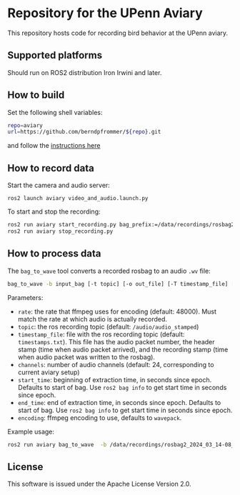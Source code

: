# Repository for the UPenn Aviary

This repository hosts code for recording bird behavior at the UPenn aviary.

## Supported platforms

Should run on ROS2 distribution Iron Irwini and later.

## How to build

Set the following shell variables:
```bash
repo=aviary
url=https://github.com/berndpfrommer/${repo}.git
```
and follow the [instructions here](https://github.com/ros-misc-utilities/.github/blob/master/docs/build_ros_repository.md)

## How to record data

Start the camera and audio server:
```
ros2 launch aviary video_and_audio.launch.py
```

To start and stop the recording:
```bash
ros2 run aviary start_recording.py bag_prefix:=/data/recordings/rosbag2_
ros2 run aviary stop_recording.py
```

## How to process data

The ``bag_to_wave`` tool converts a recorded rosbag to an audio ``.wv`` file:

```bash
bag_to_wave -b input_bag [-t topic] [-o out_file] [-T timestamp_file] [-s start_time] [-e end_time] [-E encoding] [-c channels] [-r rate]
```

Parameters:

- ``rate``: the rate that ffmpeg uses for encoding (default: 48000).
    Must match the rate at which audio is actually recorded.
- ``topic``: the ros recording topic (default:  ``/audio/audio_stamped``)
- ``timestamp_file``: file with the ros recording topic (default: ``timestamps.txt``).
  This file has the audio packet number, the header stamp (time when audio packet arrived),
  and the recording stamp (time when audio packet was written to the rosbag). 
- ``channels``: number of audio channels (default: 24, corresponding to current aviary setup)
- ``start_time``: beginning of extraction time, in seconds since epoch. Defaults to start of bag. Use ``ros2 bag info`` to get start time in seconds since epoch.
- ``end_time``: end of extraction time, in seconds since epoch. Defaults to start of bag. Use ``ros2 bag info`` to get start time in seconds since epoch.
- ``encoding``: ffmpeg encoding to use, defaults to ``wavepack``.


Example usage:

```bash
ros2 run aviary bag_to_wave  -b /data/recordings/rosbag2_2024_03_14-08_55_15
```

## License

This software is issued under the Apache License Version 2.0.
